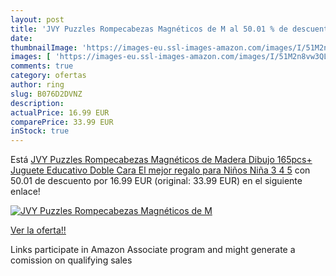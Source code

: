 ```yaml
---
layout: post
title: 'JVY Puzzles Rompecabezas Magnéticos de M al 50.01 % de descuento'
date: 
thumbnailImage: 'https://images-eu.ssl-images-amazon.com/images/I/51M2n8vw3QL._SL200_.jpg'
images: [ 'https://images-eu.ssl-images-amazon.com/images/I/51M2n8vw3QL._SL200_.jpg' ]
comments: true
category: ofertas
author: ring
slug: B076D2DVNZ
description:
actualPrice: 16.99 EUR
comparePrice: 33.99 EUR
inStock: true
---
```


Está [JVY Puzzles Rompecabezas Magnéticos de Madera Dibujo 165pcs+ Juguete Educativo Doble Cara El mejor regalo para Niños Niña 3 4 5](https://www.amazon.es/dp/B076D2DVNZ/?tag=tolees-21) con 50.01 de descuento por 16.99 EUR (original: 33.99 EUR) en el siguiente enlace!

[![JVY Puzzles Rompecabezas Magnéticos de M](https://images-eu.ssl-images-amazon.com/images/I/51M2n8vw3QL._SL200_.jpg)](https://www.amazon.es/dp/B076D2DVNZ/?tag=tolees-21)

[Ver la oferta!!](https://www.amazon.es/dp/B076D2DVNZ/?tag=tolees-21)

Links participate in Amazon Associate program and might generate a comission on qualifying sales


